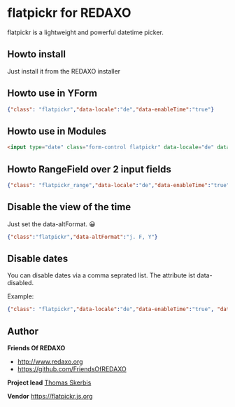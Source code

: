 # flatpickr for REDAXO

flatpickr is a lightweight and powerful datetime picker.

## Howto install

Just install it from the REDAXO installer

## Howto use in YForm

```json
{"class": "flatpickr","data-locale":"de","data-enableTime":"true"}
```

## Howto use in Modules

```html
<input type="date" class="form-control flatpickr" data-locale="de" data-anableTime="true" name="REX_INPUT_VALUE[1]" value="REX_VALUE[1]">
```

## Howto RangeField over 2 input fields 

```json
{"class": "flatpickr_range","data-locale":"de","data-enableTime":"true", "data-rangefield":"#id"}
```

## Disable the view of the time

Just set the data-altFormat. 😀

```json 
{"class":"flatpickr","data-altFormat":"j. F, Y"}
```

## Disable dates

You can disable dates via a comma seprated list. 
The attribute ist data-disabled. 

Example: 

```json
{"class": "flatpickr","data-locale":"de","data-enableTime":"true", "data-disabled":"2022-12-11,2022-12-24,2022-12-25"}
```


## Author

**Friends Of REDAXO**

* http://www.redaxo.org
* https://github.com/FriendsOfREDAXO

**Project lead**
[Thomas Skerbis](https://github.com/skerbis)

**Vendor**
https://flatpickr.js.org
